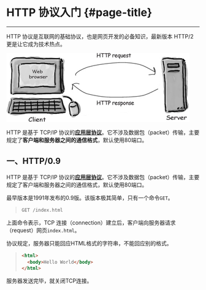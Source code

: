 # HTTP 协议入门 {#page-title}

---

HTTP 协议是互联网的基础协议，也是网页开发的必备知识，最新版本 HTTP/2 更是让它成为技术热点。

![](/assets/import.png)

HTTP 是基于 TCP/IP 协议的[**应用层协议**](http://www.ruanyifeng.com/blog/2012/05/internet_protocol_suite_part_i.html)。它不涉及数据包（packet）传输，主要规定了**客户端和服务器之间的通信格式**，默认使用80端口。

## 一、HTTP/0.9

HTTP 是基于 TCP/IP 协议的[**应用层协议**](http://www.ruanyifeng.com/blog/2012/05/internet_protocol_suite_part_i.html)。它不涉及数据包（packet）传输，主要规定了客户端和服务器之间的通信格式，默认使用80端口。

最早版本是1991年发布的0.9版。该版本极其简单，只有一个命令`GET`。

> ```go
> GET /index.html
> ```

上面命令表示，TCP 连接（connection）建立后，客户端向服务器请求（request）网页`index.html`。

协议规定，服务器只能回应HTML格式的字符串，不能回应别的格式。

> ```html
> <html>
>   <body>Hello World</body>
> </html>
> ```

服务器发送完毕，就关闭TCP连接。

